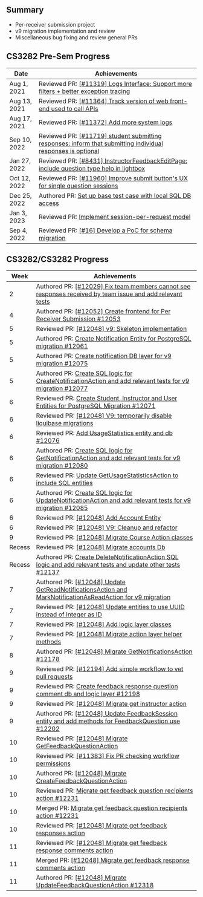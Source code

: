 ## Summary
- Per-receiver submission project
- v9 migration implementation and review
- Miscellaneous bug fixing and review general PRs

## CS3282 Pre-Sem Progress

|Date|Achievements|
|----|------------|
|Aug 1, 2021|Reviewed PR: [[#11319] Logs Interface: Support more filters + better exception tracing](https://github.com/TEAMMATES/teammates/pull/11320)|
|Aug 13, 2021|Reviewed PR: [[#11364] Track version of web front-end used to call APIs](https://github.com/TEAMMATES/teammates/pull/11365)|
|Aug 17, 2021|Reviewed PR: [[#11372] Add more system logs](https://github.com/TEAMMATES/teammates/pull/11373)|
|Sep 10, 2022|Reviewed PR: [[#11719] student submitting responses: inform that submitting individual responses is optional](https://github.com/TEAMMATES/teammates/pull/11944)|
|Jan 27, 2022|Reviewed PR: [[#8431] InstructorFeedbackEditPage: include question type help in lightbox](https://github.com/TEAMMATES/teammates/pull/11949)|
|Oct 12, 2022|Reviewed PR: [[#11960] Improve submit button's UX for single question sessions](https://github.com/TEAMMATES/teammates/pull/11966)|
|Dec 25, 2022|Authored PR: [Set up base test case with local SQL DB access](https://github.com/zhaojj2209/teammates/pull/29)|
|Jan 3, 2023|Reviewed PR: [Implement session-per-request model](https://github.com/zhaojj2209/teammates/pull/27)|
|Sep 4, 2022|Reviewed PR: [[#16] Develop a PoC for schema migration](https://github.com/zhaojj2209/teammates/pull/23)|


## CS3282/CS3282 Progress

|Week|Achievements|
|----|------------|
|2|Authored PR: [[#12029] Fix team members cannot see responses received by team issue and add relevant tests](https://github.com/TEAMMATES/teammates/pull/12032)|
|4|Authored PR: [[#12052] Create frontend for Per Receiver Submission #12053](https://github.com/TEAMMATES/teammates/pull/12053)|
|5|Reviewed PR: [[#12048] v9: Skeleton implementation](https://github.com/TEAMMATES/teammates/pull/12056)|
|5|Authored PR: [Create Notification Entity for PostgreSQL migration #12061](https://github.com/TEAMMATES/teammates/pull/12061)|
|5|Authored PR: [Create notification DB layer for v9 migration #12075](https://github.com/TEAMMATES/teammates/pull/12075)|
|5|Authored PR: [Create SQL logic for CreateNotificationAction and add relevant tests for v9 migration #12077](https://github.com/TEAMMATES/teammates/pull/12077)|
|6|Reviewed PR: [Create Student, Instructor and User Entities for PostgreSQL Migration #12071](https://github.com/TEAMMATES/teammates/issues/12071)|
|6|Reviewed PR: [[#12048] V9: temporarily disable liquibase migrations](https://github.com/TEAMMATES/teammates/pull/12072)|
|6|Reviewed PR: [Add UsageStatistics entity and db #12076](https://github.com/TEAMMATES/teammates/pull/12076)|
|6|Authored PR: [Create SQL logic for GetNotificationAction and add relevant tests for v9 migration #12080](https://github.com/TEAMMATES/teammates/pull/12080)|
|6|Reviewed PR: [Update GetUsageStatisticsAction to include SQL entities](https://github.com/TEAMMATES/teammates/pull/12084)|
|6|Authored PR: [Create SQL logic for UpdateNotificationAction and add relevant tests for v9 migration #12085](https://github.com/TEAMMATES/teammates/pull/12085)|
|6|Reviewed PR: [[#12048] Add Account Entity](https://github.com/TEAMMATES/teammates/pull/12087)|
|6|Reviewed PR: [[#12048] V9: Cleanup and refactor](https://github.com/TEAMMATES/teammates/issues/12090)|
|9|Reviewed PR: [[#12048] Migrate Course Action classes](https://github.com/TEAMMATES/teammates/issues/12092)|
|Recess|Reviewed PR: [[#12048] Migrate accounts Db](https://github.com/TEAMMATES/teammates/pull/12114)|
|Recess|Authored PR: [Create DeleteNotificationAction SQL logic and add relevant tests and update other tests #12137](https://github.com/TEAMMATES/teammates/pull/12137)|
|7|Authored PR: [[#12048] Update GetReadNotificationsAction and MarkNotificationAsReadAction for v9 migration](https://github.com/TEAMMATES/teammates/issues/12156)|
|7|Reviewed PR: [[#12048] Update entities to use UUID instead of Integer as ID](https://github.com/TEAMMATES/teammates/issues/12154)|
|7|Reviewed PR: [[#12048] Add logic layer classes](https://github.com/TEAMMATES/teammates/pull/12165)|
|7|Reviewed PR: [[#12048] Migrate action layer helper methods](https://github.com/TEAMMATES/teammates/pull/12168)|
|8|Authored PR: [[#12048] Migrate GetNotificationsAction #12178](https://github.com/TEAMMATES/teammates/pull/12178)|
|9|Reviewed PR: [[#12194] Add simple workflow to vet pull requests](https://github.com/TEAMMATES/teammates/pull/12196)|
|9|Reviewed PR: [Create feedback response question comment db and logic layer #12198](https://github.com/TEAMMATES/teammates/pull/12198)|
|9|Reviewed PR: [[#12048] Migrate get instructor action](https://github.com/TEAMMATES/teammates/pull/12203)|
|9|Authored PR: [[#12048] Update FeedbackSession entity and add methods for FeedbackQuestion use #12202](https://github.com/TEAMMATES/teammates/pull/12202)|
|10|Reviewed PR: [[#12048] Migrate GetFeedbackQuestionAction](https://github.com/TEAMMATES/teammates/pull/12208)|
|10|Reviewed PR: [[#11383] Fix PR checking workflow permissions](https://github.com/TEAMMATES/teammates/pull/12215)|
|10|Authored PR: [[#12048] Migrate CreateFeedbackQuestionAction](https://github.com/TEAMMATES/teammates/pull/12217)|
|10|Reviewed PR: [Migrate get feedback question recipients action #12231](https://github.com/TEAMMATES/teammates/pull/12231)|
|10|Merged PR: [Migrate get feedback question recipients action #12231](https://github.com/TEAMMATES/teammates/pull/12231)|
|10|Reviewed PR: [[#12048] Migrate get feedback responses action](https://github.com/TEAMMATES/teammates/pull/12252)|
|11|Reviewed PR: [[#12048] Migrate get feedback response comments action](https://github.com/TEAMMATES/teammates/pull/12296)|
|11|Merged PR: [[#12048] Migrate get feedback response comments action](https://github.com/TEAMMATES/teammates/pull/12296)|
|11|Authored PR: [[#12048] Migrate UpdateFeedbackQuestionAction #12318](https://github.com/TEAMMATES/teammates/pull/12318)|
